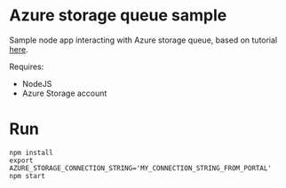 # Azure storage queue sample

Sample node app interacting with Azure storage queue, based on tutorial [here](https://docs.microsoft.com/en-us/azure/storage/storage-nodejs-how-to-use-queues).

Requires:
- NodeJS
- Azure Storage account

# Run

```
npm install
export AZURE_STORAGE_CONNECTION_STRING='MY_CONNECTION_STRING_FROM_PORTAL'
npm start
```
